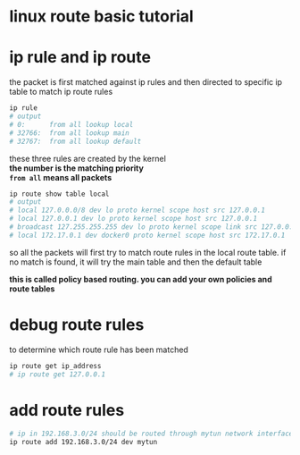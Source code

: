 # linux route basic tutorial


# ip rule and ip route

the packet is first matched against ip rules and then directed to specific ip table to match ip route rules

```sh
ip rule
# output
# 0:      from all lookup local
# 32766:  from all lookup main
# 32767:  from all lookup default
```

these three rules are created by the kernel \
**the number is the matching priority** \
**`from all` means all packets**

```sh
ip route show table local
# output
# local 127.0.0.0/8 dev lo proto kernel scope host src 127.0.0.1
# local 127.0.0.1 dev lo proto kernel scope host src 127.0.0.1
# broadcast 127.255.255.255 dev lo proto kernel scope link src 127.0.0.1
# local 172.17.0.1 dev docker0 proto kernel scope host src 172.17.0.1
```

so all the packets will first try to match route rules in the local route table. if no match is found, it will try the main table and then the default table

**this is called policy based routing. you can add your own policies and route tables**

# debug route rules

to determine which route rule has been matched

```bash
ip route get ip_address
# ip route get 127.0.0.1
```

# add route rules

```bash
# ip in 192.168.3.0/24 should be routed through mytun network interface
ip route add 192.168.3.0/24 dev mytun
```


